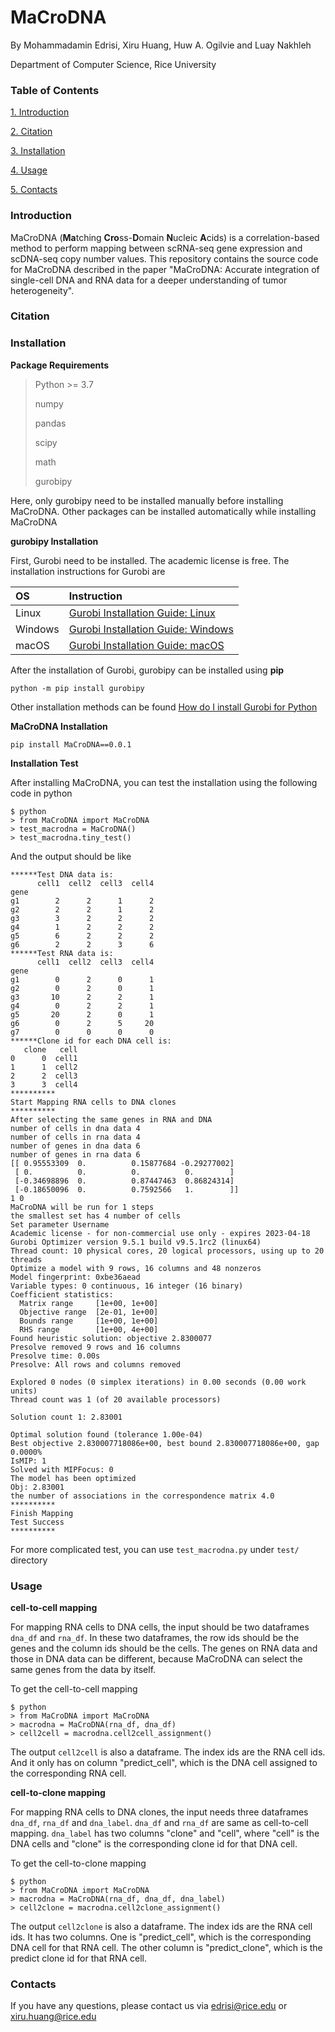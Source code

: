 # MaCroDNA

By Mohammadamin Edrisi, Xiru Huang, Huw A. Ogilvie and Luay Nakhleh

Department of Computer Science, Rice University

### Table of Contents
[1. Introduction](#Introduction)  

[2. Citation](#Citation)  

[3. Installation](#Installation)  

[4. Usage](#Usage)

[5. Contacts](#contacts)



### Introduction
MaCroDNA (**Ma**tching **Cro**ss-**D**omain **N**ucleic **A**cids) is a correlation-based 
method to perform mapping between scRNA-seq gene expression and scDNA-seq copy number values. 
This repository contains the source code for MaCroDNA described in the paper "MaCroDNA: Accurate integration of single-cell DNA and RNA
data for a deeper understanding of tumor heterogeneity".

### Citation


### Installation
**Package Requirements**
>Python >= 3.7
> 
>numpy
> 
>pandas
> 
>scipy
> 
>math
> 
> gurobipy

Here, only gurobipy need to be installed manually before installing MaCroDNA. Other packages can be installed automatically
 while installing MaCroDNA

**gurobipy Installation**

First, Gurobi need to be installed. The academic license is free. The installation instructions for
Gurobi are

| OS      | Instruction |
|:--------|:------------|
| Linux | [Gurobi Installation Guide: Linux](https://youtu.be/yNmeG6Wom1o) |
| Windows | [Gurobi Installation Guide: Windows](https://youtu.be/fQVxuWOiPpI) |
| macOS | [Gurobi Installation Guide: macOS](https://youtu.be/ZcL-NmckTxQ) |

After the installation of Gurobi, gurobipy can be installed using **pip**

`python -m pip install gurobipy`

Other installation methods can be found 
[How do I install Gurobi for Python](https://support.gurobi.com/hc/en-us/articles/360044290292-How-do-I-install-Gurobi-for-Python-)

**MaCroDNA Installation**

`pip install MaCroDNA==0.0.1`

**Installation Test**

After installing MaCroDNA, you can test the installation using the following code in python

````
$ python
> from MaCroDNA import MaCroDNA
> test_macrodna = MaCroDNA()
> test_macrodna.tiny_test()
````
And the output should be like

````
******Test DNA data is:
      cell1  cell2  cell3  cell4
gene                            
g1        2      2      1      2
g2        2      2      1      2
g3        3      2      2      2
g4        1      2      2      2
g5        6      2      2      2
g6        2      2      3      6
******Test RNA data is:
      cell1  cell2  cell3  cell4
gene                            
g1        0      2      0      1
g2        0      2      0      1
g3       10      2      2      1
g4        0      2      2      1
g5       20      2      0      1
g6        0      2      5     20
g7        0      0      0      0
******Clone id for each DNA cell is:
   clone   cell
0      0  cell1
1      1  cell2
2      2  cell3
3      3  cell4
**********
Start Mapping RNA cells to DNA clones
**********
After selecting the same genes in RNA and DNA
number of cells in dna data 4
number of cells in rna data 4
number of genes in dna data 6
number of genes in rna data 6
[[ 0.95553309  0.          0.15877684 -0.29277002]
 [ 0.          0.          0.          0.        ]
 [-0.34698896  0.          0.87447463  0.86824314]
 [-0.18650096  0.          0.7592566   1.        ]]
1 0
MaCroDNA will be run for 1 steps
the smallest set has 4 number of cells
Set parameter Username
Academic license - for non-commercial use only - expires 2023-04-18
Gurobi Optimizer version 9.5.1 build v9.5.1rc2 (linux64)
Thread count: 10 physical cores, 20 logical processors, using up to 20 threads
Optimize a model with 9 rows, 16 columns and 48 nonzeros
Model fingerprint: 0xbe36aead
Variable types: 0 continuous, 16 integer (16 binary)
Coefficient statistics:
  Matrix range     [1e+00, 1e+00]
  Objective range  [2e-01, 1e+00]
  Bounds range     [1e+00, 1e+00]
  RHS range        [1e+00, 4e+00]
Found heuristic solution: objective 2.8300077
Presolve removed 9 rows and 16 columns
Presolve time: 0.00s
Presolve: All rows and columns removed

Explored 0 nodes (0 simplex iterations) in 0.00 seconds (0.00 work units)
Thread count was 1 (of 20 available processors)

Solution count 1: 2.83001 

Optimal solution found (tolerance 1.00e-04)
Best objective 2.830007718086e+00, best bound 2.830007718086e+00, gap 0.0000%
IsMIP: 1
Solved with MIPFocus: 0
The model has been optimized
Obj: 2.83001
the number of associations in the correspondence matrix 4.0
**********
Finish Mapping
Test Success
**********
````

For more complicated test, you can use `test_macrodna.py` under `test/` directory

### Usage

**cell-to-cell mapping**

For mapping RNA cells to DNA cells, the input should be two dataframes `dna_df` and 
`rna_df`. In these two dataframes, the row ids should be the genes and the column ids 
should be the cells. The genes on RNA data and those in DNA data can be different, because MaCroDNA can select the same genes
 from the data by itself.

To get the cell-to-cell mapping

````
$ python
> from MaCroDNA import MaCroDNA
> macrodna = MaCroDNA(rna_df, dna_df)
> cell2cell = macrodna.cell2cell_assignment()
````

The output `cell2cell` is also a dataframe.
The index ids are the RNA cell ids. 
And it only has on column "predict_cell", which is the DNA cell assigned to the corresponding RNA cell.


**cell-to-clone mapping**

For mapping RNA cells to DNA clones, the input needs three dataframes `dna_df`,
`rna_df` and `dna_label`. `dna_df` and `rna_df` are same as cell-to-cell mapping.
`dna_label` has two columns "clone" and "cell", where "cell" is the DNA cells and "clone" is the corresponding clone id
for that DNA cell.

To get the cell-to-clone mapping

````
$ python
> from MaCroDNA import MaCroDNA
> macrodna = MaCroDNA(rna_df, dna_df, dna_label)
> cell2clone = macrodna.cell2clone_assignment()
````

The output `cell2clone` is also a dataframe.
The index ids are the RNA cell ids. 
It has two columns. One is "predict_cell", which is the corresponding DNA cell for that RNA cell.
The other column is "predict_clone", which is the predict clone id for that RNA cell.

### Contacts
If you have any questions, please contact us via edrisi@rice.edu or xiru.huang@rice.edu

